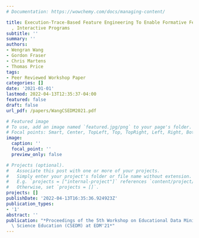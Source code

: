 ```yaml
---
# Documentation: https://wowchemy.com/docs/managing-content/

title: Execution-Trace-Based Feature Engineering To Enable Formative Feedback on Visual
  , Interactive Programs
subtitle: ''
summary: ''
authors:
- Wengran Wang
- Gordon Fraser
- Chris Martens
- Thomas Price
tags:
- Peer Reviewed Workshop Paper
categories: []
date: '2021-01-01'
lastmod: 2022-04-13T12:35:37-04:00
featured: false
draft: false
url_pdf: /papers/WangCSEDM2021.pdf

# Featured image
# To use, add an image named `featured.jpg/png` to your page's folder.
# Focal points: Smart, Center, TopLeft, Top, TopRight, Left, Right, BottomLeft, Bottom, BottomRight.
image:
  caption: ''
  focal_point: ''
  preview_only: false

# Projects (optional).
#   Associate this post with one or more of your projects.
#   Simply enter your project's folder or file name without extension.
#   E.g. `projects = ["internal-project"]` references `content/project/deep-learning/index.md`.
#   Otherwise, set `projects = []`.
projects: []
publishDate: '2022-04-13T16:35:36.924923Z'
publication_types:
- '1'
abstract: ''
publication: "*Proceedings of the 5th Workshop on Educational Data Mining in Computer\
  \ Science Education (CSEDM) at EDM'21*"
---
```

